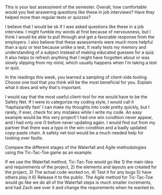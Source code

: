 This is your last assessment of the semester. Overall, how comfortable would you feel answering questions like these in job interviews? Have they helped more than regular tests or quizzes?

I believe that I would be ok if I was asked questions like these in a job interview. I might fumble my words at first because of nervousness, but I think I would be able to pull through and get a favorable response from the employers. I also believe that these assessments were much more helpful than a quiz or test because unlike a test, It really tests my memory and understanding of a subject instead of making educated guesses for a quiz. It also helps to refresh anything that I might have forgotten about or was slowly slipping from my mind, which usually happens when I'm taking a test or quiz.

In the readings this week, you learned a sampling of client-side tooling. Choose one tool that you think will be the most beneficial for you. Explain what it does and why that's important.

I would say that the most useful client-tool for me would have to be the Safety Net. If I were to categorize my coding style, I would call it 'haphazardly fast' I can make my thoughts into code pretty quickly, but I rarely, if ever, check for any mistakes while I write my code. An easy example would be this very project! I had one win condition never appear, and I had only one O before never updating again. I would find out from my partner that there was a typo in the win-condition and a badly updated copy-paste chain. A safety net tool would be a much needed help for looking over faults.

Compare the different stages of the Waterfall and Agile methodologies using the Tic-Tac-Toe game as an example.

If we use the Waterfall method, Tic-Tac-Toe would go like 1) the main idea and requirements of the project, 2) the elements and layouts are created for the project, 3) The actual code worked on, 4) Test it for any bugs 5) have others play it 6) Release it to the public. The Agile method for Tic-Tac-Toe would go like we do all of the Waterfall steps is much smaller increments, and had Zach see over it and change the requirements when he wanted to.
